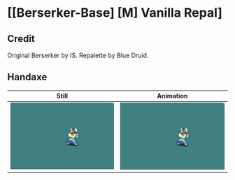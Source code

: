 # [\[Berserker-Base\] \[M\] Vanilla Repal]

## Credit

Original Berserker by IS.
Repalette by Blue Druid.
	
## Handaxe

| Still | Animation |
| :---: | :-------: |
| ![Handaxe still](./Handaxe_000.png) | ![Handaxe animation](./Handaxe.gif) |
